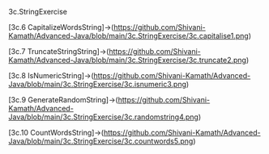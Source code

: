 3c.StringExercise

[3c.6 CapitalizeWordsString]->(https://github.com/Shivani-Kamath/Advanced-Java/blob/main/3c.StringExercise/3c.capitalise1.png)

[3c.7 TruncateStringString]->(https://github.com/Shivani-Kamath/Advanced-Java/blob/main/3c.StringExercise/3c.truncate2.png)

[3c.8 IsNumericString]->(https://github.com/Shivani-Kamath/Advanced-Java/blob/main/3c.StringExercise/3c.isnumeric3.png)

[3c.9 GenerateRandomString]->(https://github.com/Shivani-Kamath/Advanced-Java/blob/main/3c.StringExercise/3c.randomstring4.png)

[3c.10 CountWordsString]->(https://github.com/Shivani-Kamath/Advanced-Java/blob/main/3c.StringExercise/3c.countwords5.png)
